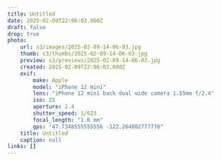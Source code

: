```yaml
---
title: Untitled
date: 2025-02-09T22:06:03.000Z
draft: false
drop: true
photo:
    url: s3/images/2025-02-09-14-06-03.jpg
    thumb: s3/thumbs/2025-02-09-14-06-03.jpg
    preview: s3/previews/2025-02-09-14-06-03.jpg
    created: 2025-02-09T22:06:03.000Z
    exif:
        make: Apple
        model: "iPhone 12 mini"
        lens: "iPhone 12 mini back dual wide camera 1.55mm f/2.4"
        iso: 25
        aperture: 2.4
        shutter_speed: 1/623
        focal_length: "1.6 mm"
        gps: "47.7348555555556 -122.264802777778"
    title: Untitled
    caption: null
links: []
---
```

